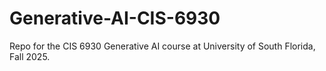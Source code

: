 # Generative-AI-CIS-6930
Repo for the CIS 6930 Generative AI course at University of South Florida, Fall 2025.
